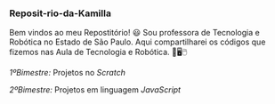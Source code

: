 ### Reposit-rio-da-Kamilla
Bem vindos ao meu Repostitório! 😃 
Sou professora de Tecnologia e Robótica no Estado de São Paulo.
Aqui compartilharei os códigos que fizemos nas Aula de Tecnologia e Robótica. 📓🖥️🖱️

_1ºBimestre:_ Projetos no _Scratch_

_2ºBimestre:_ Projetos em linguagem _JavaScript_
